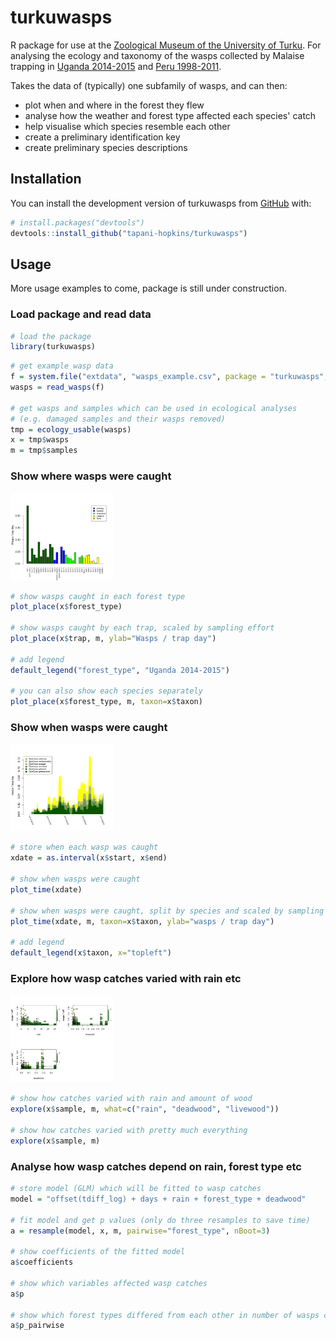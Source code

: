 # turkuwasps

R package for use at the [Zoological Museum of the University of Turku](https://collections.utu.fi/en/zoological-museum/). For analysing the ecology and taxonomy of the wasps collected by Malaise trapping in [Uganda 2014-2015](https://doi.org/10.5281/zenodo.2225643) and [Peru 1998-2011](https://doi.org/10.5281/zenodo.3559054).

Takes the data of (typically) one subfamily of wasps, and can then:
- plot when and where in the forest they flew
- analyse how the weather and forest type affected each species' catch
- help visualise which species resemble each other
- create a preliminary identification key
- create preliminary species descriptions


## Installation

You can install the development version of turkuwasps from [GitHub](https://github.com/) with:

``` r
# install.packages("devtools")
devtools::install_github("tapani-hopkins/turkuwasps")
```

## Usage
More usage examples to come, package is still under construction.

### Load package and read data

``` r
# load the package
library(turkuwasps)
```
``` r
# get example wasp data
f = system.file("extdata", "wasps_example.csv", package = "turkuwasps", mustWork = TRUE)
wasps = read_wasps(f)

# get wasps and samples which can be used in ecological analyses
# (e.g. damaged samples and their wasps removed)
tmp = ecology_usable(wasps)
x = tmp$wasps
m = tmp$samples
```

### Show where wasps were caught

<img src="inst/example_images/plot_place.png" height="140">

``` r
# show wasps caught in each forest type
plot_place(x$forest_type)

# show wasps caught by each trap, scaled by sampling effort
plot_place(x$trap, m, ylab="Wasps / trap day")

# add legend
default_legend("forest_type", "Uganda 2014-2015")

# you can also show each species separately
plot_place(x$forest_type, m, taxon=x$taxon)
```

### Show when wasps were caught

<img src="inst/example_images/plot_time.png" height="140">

``` r
# store when each wasp was caught
xdate = as.interval(x$start, x$end)

# show when wasps were caught
plot_time(xdate)

# show when wasps were caught, split by species and scaled by sampling effort
plot_time(xdate, m, taxon=x$taxon, ylab="wasps / trap day")

# add legend
default_legend(x$taxon, x="topleft")
```

### Explore how wasp catches varied with rain etc

<img src="inst/example_images/explore.png" height="140">

``` r
# show how catches varied with rain and amount of wood 
explore(x$sample, m, what=c("rain", "deadwood", "livewood"))

# show how catches varied with pretty much everything
explore(x$sample, m)
```

### Analyse how wasp catches depend on rain, forest type etc 

``` r
# store model (GLM) which will be fitted to wasp catches
model = "offset(tdiff_log) + days + rain + forest_type + deadwood"

# fit model and get p values (only do three resamples to save time)
a = resample(model, x, m, pairwise="forest_type", nBoot=3)

# show coefficients of the fitted model
a$coefficients

# show which variables affected wasp catches
a$p

# show which forest types differed from each other in number of wasps caught
a$p_pairwise
```


